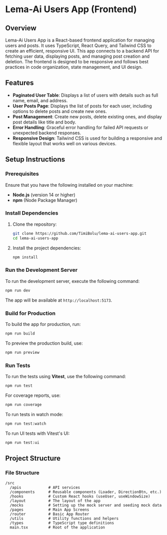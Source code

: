 # Lema-Ai Users App (Frontend)

## Overview
Lema-Ai Users App is a React-based frontend application for managing users and posts. It uses TypeScript, React Query, and Tailwind CSS to create an efficient, responsive UI. This app connects to a backend API for fetching user data, displaying posts, and managing post creation and deletion. The frontend is designed to be responsive and follows best practices in code organization, state management, and UI design.

## Features
- **Paginated User Table**: Displays a list of users with details such as full name, email, and address.
- **User Posts Page**: Displays the list of posts for each user, including options to delete posts and create new ones.
- **Post Management**: Create new posts, delete existing ones, and display post details like title and body.
- **Error Handling**: Graceful error handling for failed API requests or unexpected backend responses.
- **Responsive Design**: Tailwind CSS is used for building a responsive and flexible layout that works well on various devices.

## Setup Instructions

### Prerequisites
Ensure that you have the following installed on your machine:
- **Node.js** (version 14 or higher)
- **npm** (Node Package Manager)

### Install Dependencies
1. Clone the repository:
   ```bash
   git clone https://github.com/TimiBolu/lema-ai-users-app.git
   cd lema-ai-users-app
   ```

2. Install the project dependencies:
   ```bash
   npm install
   ```

### Run the Development Server
To run the development server, execute the following command:
```bash
npm run dev
```

The app will be available at `http://localhost:5173`.

### Build for Production
To build the app for production, run:
```bash
npm run build
```

To preview the production build, use:
```bash
npm run preview
```

### Run Tests
To run the tests using **Vitest**, use the following command:
```bash
npm run test
```

For coverage reports, use:
```bash
npm run coverage
```

To run tests in watch mode:
```bash
npm run test:watch
```

To run UI tests with Vitest's UI:
```bash
npm run test:ui
```



## Project Structure

### File Structure

```
/src
  /apis            # API services
  /components      # Reusable components (Loader, DirectionBtn, etc.)
  /hooks           # Custom React hooks (useUser, useWindowSize)
  /layout          # The layout of the app
  /mocks           # Setting up the mock server and seeding mock data
  /pages           # Main App Screens
  /router          # Basic App Router
  /utils           # Utility functions and helpers
  /types           # TypeScript type definitions
  main.tsx         # Root of the application
```
